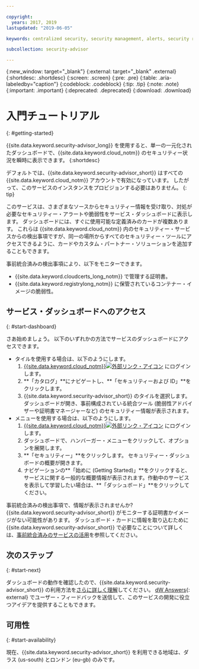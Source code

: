 ```yaml
---

copyright:
  years: 2017, 2019
lastupdated: "2019-06-05"

keywords: centralized security, security management, alerts, security risk, insights, threat detection

subcollection: security-advisor

---
```


{:new_window: target="_blank"}
{:external: target="_blank" .external}
{:shortdesc: .shortdesc}
{:screen: .screen}
{:pre: .pre}
{:table: .aria-labeledby="caption"}
{:codeblock: .codeblock}
{:tip: .tip}
{:note: .note}
{:important: .important}
{:deprecated: .deprecated}
{:download: .download}


# 入門チュートリアル
{: #getting-started}

{{site.data.keyword.security-advisor_long}} を使用すると、単一の一元化されたダッシュボードで、{{site.data.keyword.cloud_notm}} のセキュリティー状況を瞬時に表示できます。
{:shortdesc}

デフォルトでは、{{site.data.keyword.security-advisor_short}} はすべての {{site.data.keyword.cloud_notm}} アカウントで有効になっています。 したがって、このサービスのインスタンスをプロビジョンする必要はありません。
{: tip}

このサービスは、さまざまなソースからセキュリティー情報を受け取り、対処が必要なセキュリティー・アラートや脆弱性をサービス・ダッシュボードに表示します。 ダッシュボードには、すぐに使用可能な定義済みのカードが複数あります。 これらは {{site.data.keyword.cloud_notm}} 内のセキュリティー・サービスからの検出事項ですが、同一の場所からすべてのセキュリティー・ツールにアクセスできるように、カードやカスタム・パートナー・ソリューションを追加することもできます。

事前統合済みの検出事項により、以下をモニターできます。

- {{site.data.keyword.cloudcerts_long_notm}} で管理する証明書。
- {{site.data.keyword.registrylong_notm}} に保管されているコンテナー・イメージの脆弱性。



## サービス・ダッシュボードへのアクセス
{: #start-dashboard}

さあ始めましょう。 以下のいずれかの方法でサービスのダッシュボードにアクセスできます。

<ul>
  <li>タイルを使用する場合は、以下のようにします。
    <ol>
      <li><a href="https://cloud.ibm.com/login" target="_blank">{{site.data.keyword.cloud_notm}}<img src="../../icons/launch-glyph.svg" alt="外部リンク・アイコン"></a> にログインします。</li>
      <li>**「カタログ」**にナビゲートし、**「セキュリティーおよび ID」**をクリックします。</li>
      <li>{{site.data.keyword.security-advisor_short}} のタイルを選択します。 ダッシュボードが開き、事前構成されている統合ツール (脆弱性アドバイザーや証明書マネージャーなど) のセキュリティー情報が表示されます。</li>
    </ol>
  </li>
  <li>メニューを使用する場合は、以下のようにします。
    <ol>
      <li><a href="https://cloud.ibm.com/login" target="_blank">{{site.data.keyword.cloud_notm}}<img src="../../icons/launch-glyph.svg" alt="外部リンク・アイコン"></a> にログインします。</li>
      <li>ダッシュボードで、ハンバーガー・メニューをクリックして、オプションを展開します。</li>
      <li>**「セキュリティー」**をクリックします。 セキュリティー・ダッシュボードの概要が開きます。</li>
      <li>ナビゲーションの**「始めに (Getting Started)」**をクリックすると、サービスに関する一般的な概要情報が表示されます。作動中のサービスを表示して学習したい場合は、**「ダッシュボード」**をクリックしてください。</li>
    </ol>
  </li>
</ul>

事前統合済みの検出事項で、情報が表示されませんか? {{site.data.keyword.security-advisor_short}} がモニターする証明書かイメージがない可能性があります。 ダッシュボード・カードに情報を取り込むために {{site.data.keyword.security-advisor_short}} で必要なことについて詳しくは、[事前統合済みのサービスの活用](/docs/services/security-advisor?topic=security-advisor-setup-services)を参照してください。


## 次のステップ
{: #start-next}

ダッシュボードの動作を確認したので、{{site.data.keyword.security-advisor_short}} の利用方法を[さらに詳しく理解](/docs/services/security-advisor?topic=security-advisor-about)してください。 [dW Answers](https://developer.ibm.com){: external} でユーザー・フィードバックを送信して、このサービスの開発に役立つアイデアを提供することもできます。


## 可用性
{: #start-availability}

現在、{{site.data.keyword.security-advisor_short}} を利用できる地域は、ダラス (us-south) とロンドン (eu-gb) のみです。
